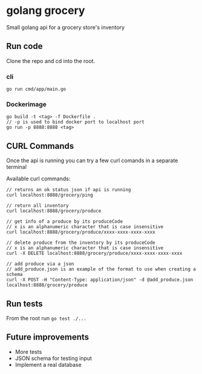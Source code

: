 # golang grocery
Small golang api for a grocery store's inventory

## Run code
Clone the repo and cd into the root.

### cli
`go run cmd/app/main.go`

### Dockerimage
```
go build -t <tag> -f Dockerfile .
// -p is used to bind docker port to localhost port
go run -p 8888:8888 <tag>
```

## CURL Commands
Once the api is running you can try a few curl comands in a separate terminal

Available curl commands:
```
// returns an ok status json if api is running
curl localhost:8888/grocery/ping

// return all inventory
curl localhost:8888/grocery/produce

// get info of a produce by its produceCode
// x is an alphanumeric character that is case insensitive
curl localhost:8888/grocery/produce/xxxx-xxxx-xxxx-xxxx

// delete produce from the inventory by its produceCode
// x is an alphanumeric character that is case insensitive
curl -X DELETE localhost:8888/grocery/produce/xxxx-xxxx-xxxx-xxxx

// add produce via a json
// add_produce.json is an example of the format to use when creating a schema
curl -X POST -H "Content-Type: application/json" -d @add_produce.json localhost:8888/grocery/produce
```

## Run tests
From the root run `go test ./...`

## Future improvements
* More tests
* JSON schema for testing input
* Implement a real database
